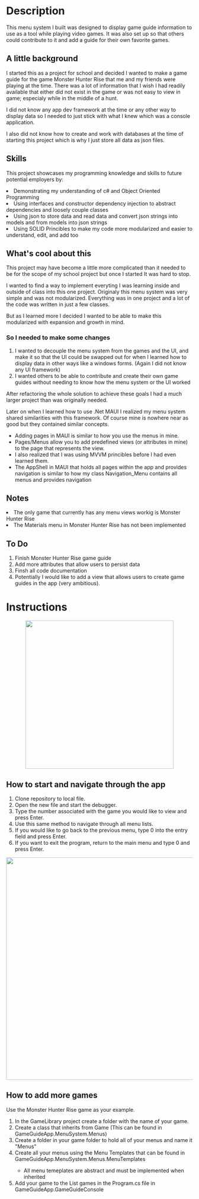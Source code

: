 <h1>
	Description
</h1>
<p>
	This menu system I built was designed to display game guide information to use as a tool while playing video games. It was also set up so that others could contribute to it and add a guide for their own favorite games. 
</p>

<h2>
	A little background
</h2>
<p>
	I started this as a project for school and decided I wanted to make a game guide for the game Monster Hunter Rise that me and my friends were playing at the time. There was a lot of information that I wish I had readily available that either did not exist in the game or was not easy to view in game; especialy while in the middle of a 	hunt. 
</p>
<p>
	I did not know any app dev framework at the time or any other way to display data so I needed to just stick with what I knew which was a console application.
</p>
<p>
	I also did not know how to create and work with databases at the time of starting this project which is why I just store all data as json files.
</p>

<h2>
	Skills
</h2>
<p>
	This project showcases my programming knowledge and skills to future potential employers by:
</p>
<ui>
	<li>Demonstrating my understanding of c# and Object Oriented Programming</li>
	<li>Using interfaces and constructor dependency injection to abstract dependencies and loosely couple classes</li>
	<li>Using json to store data and read data and convert json strings into models and from models into json strings</li>
	<li>Using SOLID Princibles to make my code more modularized and easier to understand, edit, and add too</li>
</ui>

<h2>
	What's cool about this
</h2>
<p>
	This project may have become a little more complicated than it needed to be for the scope of my school project but once I started It was hard to stop.
</p>
<p>
	I wanted to find a way to implement everyting I was learning inside and outside of class into this one project. Originaly this menu system was very simple and was not modularized. Everything was in one project and a lot of the code was written in just a few classes.

 But as I learned more I decided I wanted to be able to make this modularized with expansion and growth in mind. 
 </p>
 <h3>
	So I needed to make some changes 
 </h3>
 <ol>
	 <li>I wanted to decouple the menu system from the games and the UI, and make it so that the UI could be swapped out for when I learned how to display data in other ways like a windows forms. (Again I did not know any UI framework)</li>
	 <li>I wanted others to be able to contribute and create their own game guides without needing to know how the menu system or the UI worked</li>
 </ol>

 <p>
	 After refactoring the whole solution to achieve these goals I had a much larger project than was originally needed.

  Later on when I learned how to use .Net MAUI I realized my menu system shared similarities with this framework. Of course mine is nowhere near as good but they contained similar concepts.
 </p>
 <ul>
	 <li>Adding pages in MAUI is similar to how you use the menus in mine.</li>
	 <li>Pages/Menus allow you to add predefined views (or attributes in mine) to the page that represents the view.</li>
	 <li>I also realized that I was using MVVM princibles before I had even learned them.</li>
	 <li>The AppShell in MAUI that holds all pages within the app and provides navigation is similar to how my class Navigation_Menu contains all menus and provides navigation</li>
 </ul>

 <h2>
	 Notes
 </h2>
 <ui>
	 <li>The only game that currently has any menu views workig is Monster Hunter Rise</li>
	 <li>The Materials menu in Monster Hunter Rise has not been implemented</li>
 </ui>
 <h2>
	 To Do
 </h2>
 <ol>
	 <li>Finish Monster Hunter Rise game guide</li>
	 <li>Add more attributes that allow users to persist data</li>
	 <li>Finsh all code documentation</li>
	 <li>Potentially I would like to add a view that allows users to create game guides in the app (very ambitious).</li>
</ol>
 
<h1>
	 Instructions
</h1>
<p align="center">
  <img 
    height="400"
    src="https://github.com/BKNorton/GameGuideApp/assets/112774855/c2fb0679-a7a6-46cd-8760-9c3a586731b0"/>
</p>
<h2>
	 How to start and navigate through the app
</h2>
<ol>
	<li>Clone repository to local file.</li>
	<li>Open the new file and start the debugger.</li>
	<li>Type the number associated with the game you would like to view and press Enter.</li>
	<li>Use this same method to navigate through all menu lists.</li>
	<li>If you would like to go back to the previous menu, type 0 into the entry field and press Enter.</li>
	<li>If you want to exit the program, return to the main menu and type 0 and press Enter.</li>
</ol>

<p align="center">
  <img 
    width="600"
    src="https://github.com/BKNorton/GameGuideApp/assets/112774855/16676f3c-1d11-458f-a969-4b4d438e4f18"/>
</p>
<h2>
	How to add more games
</h2>
<p>
	Use the Monster Hunter Rise game as your example.
</p>
<ol>
	<li>In the GameLibrary project create a folder with the name of your game.</li>
	<li>Create a class that inherits from Game (This can be found in GameGuideApp.MenuSystem.Menus)</li>
	<li>Create a folder in your game folder to hold all of your menus and name it "Menus"</li>
	<li>Create all your menus using the Menu Templates that can be found in GameGuideApp.MenuSystem.Menus.MenuTemplates</li>
	<ul>
		<li>All menu temeplates are abstract and must be implemented when inherited</li>
	</ul>
	<li>Add your game to the List<Game> games in the Program.cs file in GameGuideApp.GameGuideConsole</li>
</ol>


